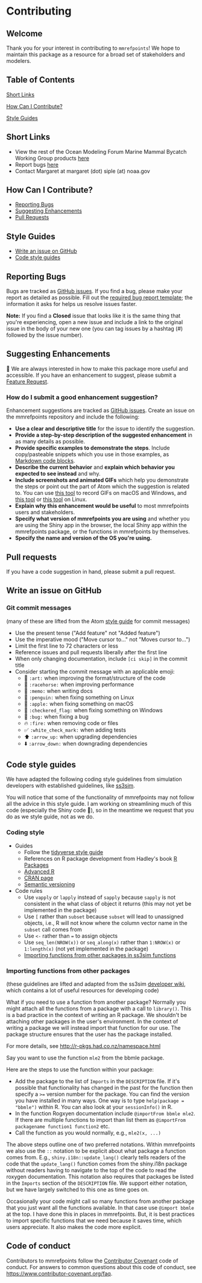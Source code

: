 # Contributing

## Welcome
Thank you for your interest in contributing to `mmrefpoints`! We hope to maintain this package as a resource for a broad set of stakeholders and modelers.

## Table of Contents

[Short Links](#short-links)

[How Can I Contribute?](#how-can-i-contribute)

[Style Guides](#style-guides)


## Short Links
* View the rest of the Ocean Modeling Forum Marine Mammal Bycatch Working Group products [here](https://oceanmodelingforum.org/working-groups/marine-mammal-bycatch-working-group/)
* Report bugs [here](https://github.com/mcsiple/mmrefpoints/issues)
* Contact Margaret at margaret (dot) siple (at) noaa.gov

## How Can I Contribute?
 * [Reporting Bugs](#reporting-bugs)
 * [Suggesting Enhancements](#suggesting-enhancements)
 * [Pull Requests](#pull-requests)
 
## Style Guides
* [Write an issue on GitHub](#issue-style-guides)
* [Code style guides](#code-style-guides)

## Reporting Bugs 
Bugs are tracked as [GitHub issues](https://guides.github.com/features/issues/). If you find a bug, please make your report as detailed as possible. Fill out the [required bug report template](https://github.com/mcsiple/mmrefpoints/blob/master/.github/ISSUE_TEMPLATE/bug_report.md); the information it asks for helps us resolve issues faster.

**Note:** If you find a **Closed** issue that looks like it is the same thing that you're experiencing, open a new issue and include a link to the original issue in the body of your new one (you can tag issues by a hashtag (#) followed by the issue number).

## Suggesting Enhancements 
:pencil: We are always interested in how to make this package more useful and accessible. If you have an enhancement to suggest, please submit a [Feature Request](https://github.com/mcsiple/mmrefpoints/blob/master/.github/ISSUE_TEMPLATE/feature_request.md). 

### How do I submit a good enhancement suggestion?
Enhancement suggestions are tracked as [GitHub issues](https://guides.github.com/features/issues/). Create an issue on the mmrefpoints repository and include the following:

* **Use a clear and descriptive title** for the issue to identify the suggestion.
* **Provide a step-by-step description of the suggested enhancement** in as many details as possible.
* **Provide specific examples to demonstrate the steps**. Include copy/pasteable snippets which you use in those examples, as [Markdown code blocks](https://help.github.com/articles/markdown-basics/#multiple-lines).
* **Describe the current behavior** and **explain which behavior you expected to see instead** and why.
* **Include screenshots and animated GIFs** which help you demonstrate the steps or point out the part of Atom which the suggestion is related to. You can use [this tool](https://www.cockos.com/licecap/) to record GIFs on macOS and Windows, and [this tool](https://github.com/colinkeenan/silentcast) or [this tool](https://github.com/GNOME/byzanz) on Linux.
* **Explain why this enhancement would be useful** to most mmrefpoints users and stakeholders.
* **Specify what version of mmrefpoints you are using** and whether you are using the Shiny app in the browser, the local Shiny app within the mmrefpoints package, or the functions in mmrefpoints by themselves.
* **Specify the name and version of the OS you're using.**


## Pull requests
If you have a code suggestion in hand, please submit a pull request. 

## Write an issue on GitHub
### Git commit messages
(many of these are lifted from the Atom [style guide](https://github.com/atom/atom/blob/master/CONTRIBUTING.md) for commit messages)

* Use the present tense ("Add feature" not "Added feature")
* Use the imperative mood ("Move cursor to..." not "Moves cursor to...")
* Limit the first line to 72 characters or less
* Reference issues and pull requests liberally after the first line
* When only changing documentation, include `[ci skip]` in the commit title
* Consider starting the commit message with an applicable emoji:
    * :art: `:art:` when improving the format/structure of the code
    * :racehorse: `:racehorse:` when improving performance
    * :memo: `:memo:` when writing docs
    * :penguin: `:penguin:` when fixing something on Linux
    * :apple: `:apple:` when fixing something on macOS
    * :checkered_flag: `:checkered_flag:` when fixing something on Windows
    * :bug: `:bug:` when fixing a bug
    * :fire: `:fire:` when removing code or files
    * :white_check_mark: `:white_check_mark:` when adding tests
    * :arrow_up: `:arrow_up:` when upgrading dependencies
    * :arrow_down: `:arrow_down:` when downgrading dependencies

## Code style guides
We have adapted the following coding style guidelines from simulation developers with established guidelines, like [ss3sim](https://github.com/ss3sim). 

You will notice that some of the functionality of mmrefpoints may not follow all the advice in this style guide. I am working on streamlining much of this code (especially the Shiny code :construction_worker:), so in the meantime we request that you do as we style guide, not as we do. 

### Coding style
* Guides
  * Follow the [tidyverse style guide](https://style.tidyverse.org)
  * References on R package development from Hadley's book [R Packages](http://r-pkgs.had.co.nz)
  * [Advanced R](http://adv-r.had.co.nz)
  * [CRAN page](http://cran.r-project.org/doc/manuals/r-release/R-exts.html)
  * [Semantic versioning](https://semver.org/)
* Code rules
  * Use `vapply` or `lapply` instead of `sapply` because `sapply` is not consistent in the what class of object it returns (this may not yet be implemented in the package)
  * Use `[` rather than `subset` because `subset` will lead to unassigned objects, i.e., R will not know where the column vector name in the `subset` call comes from
  * Use `<-` rather than `=` to assign objects
  * Use `seq_len(NROW(x))` or `seq_along(x)` rather than `1:NROW(x)` or `1:length(x)` (not yet implemented in the package)
  * [Importing functions from other packages in ss3sim functions](Importing-functions-from-other-packages)

### Importing functions from other packages
(these guidelines are lifted and adapted from the ss3sim [developer wiki](https://github.com/ss3sim/ss3sim/wiki/developers), which contains a lot of useful resources for developing code)

What if you need to use a function from another package? Normally you might attach all the functions from a package with a call to `library()`. This is a bad practice in the context of writing an R package. We shouldn't be attaching other packages in the user's environment. In the context of writing a package we will instead import that function for our use. The package structure ensures that the user has the package installed.

For more details, see http://r-pkgs.had.co.nz/namespace.html

Say you want to use the function `mle2` from the bbmle package.

Here are the steps to use the function within your package:

* Add the package to the list of `Imports` in the `DESCRIPTION` file. If it's possible that functionality has changed in the past for the function then specify a `>=` version number for the package. You can find the version you have installed in many ways. One way is to type `help(package = "bbmle")` within R. You can also look at your `sessionInfo()` in R.
* In the function Rogxyen documentation include `@importFrom bbmle mle2`. If there are multiple functions to import than list them as `@importFrom packagename function1 function2` etc.
* Call the function as you would normally, e.g., `mle2(x, ...)`

The above steps outline one of two preferred notations. Within mmrefpoints we also use the `::` notation to be explicit about what package a function comes from. E.g., `shiny.i18n::update_lang()` clearly tells readers of the code that the `update_lang()` function comes from the shiny.i18n package without readers having to navigate to the top of the code to read the roxygen documentation. This notation also requires that packages be listed in the `Imports` section of the `DESCRIPTION` file. We support either notation, but we have largely switched to this one as time goes on.

Occasionally your code might call so many functions from another package that you just want all the functions available. In that case use `@import bbmle` at the top. I have done this in places in mmrefpoints. But, it is best practices to import specific functions that we need because it saves time, which users appreciate. It also makes the code more explicit.


## Code of conduct
Contributors to mmrefpoints follow the [Contributor Covenant](https://www.contributor-covenant.org/version/2/1/code_of_conduct/) code of conduct. For answers to common questions about this code of conduct, see https://www.contributor-covenant.org/faq.

